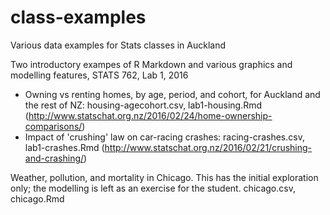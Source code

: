 # class-examples
Various data examples for Stats classes in Auckland

Two introductory exampes of R Markdown and various graphics and modelling features, STATS 762, Lab 1, 2016
* Owning vs renting homes, by age, period, and cohort, for Auckland and the rest of NZ: housing-agecohort.csv, lab1-housing.Rmd (http://www.statschat.org.nz/2016/02/24/home-ownership-comparisons/)
* Impact of 'crushing' law on car-racing crashes: racing-crashes.csv, lab1-crashes.Rmd (http://www.statschat.org.nz/2016/02/21/crushing-and-crashing/)

Weather, pollution, and mortality in Chicago. This has the initial exploration only; the modelling is left as an exercise for the student. chicago.csv, chicago.Rmd


